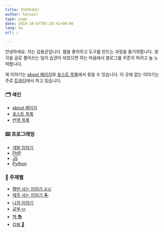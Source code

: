 ```yaml
---
title: 안녕하세요!
author: haruair
type: page
date: 2010-10-07T05:28:41+00:00
lang: ko
url: /

---
```


안녕하세요. 저는 김용균입니다. 웹을 좋아하고 도구를 만드는 과정을 즐거워합니다. 생각을 글로 풀어쓰는 일이 습관이 되었으면 하는 마음에서 블로그를 꾸준히 하려고 늘 노력합니다.

제 이야기는 [about 페이지](/ko/about/)와 [포스트 목록](/ko/archives/)에서 찾을 수 있습니다. 이 곳에 없는 이야기는 주로 [트위터](https://twitter.com/haruair)에서 하고 있습니다.

<div class="sections">
<div class="section">

### 🗂 색인

- [about 페이지](/ko/about/)
- [포스트 목록](/ko/archives/)
- [번역 목록](/ko/category/translations/)

</div><div class="section">

### ⌨️ 프로그래밍
- [개발 이야기](/ko/category/dev-life)
- [PHP](/ko/tag/php/)
- [JS](/ko/tag/js/)
- [Python](/ko/tag/python/)

</div>

<div class="section">

### 🚀 주제별

- [멜번 사는 이야기 🇦🇺](/ko/category/life-in-australia)
- [제주 사는 이야기 🏝](/ko/category/life-in-jeju)
- [나의 이야기](/ko/category/my-stories)
- [공부 ✏️](/ko/category/study)
- [책 📚](/ko/category/book)
- [리뷰 🧐](/ko/category/review)

</div>
</div>
